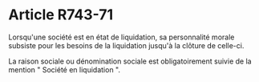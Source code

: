 # Article R743-71

<p>   Lorsqu'une société est en état de liquidation, sa personnalité morale subsiste pour les besoins de la liquidation jusqu'à la clôture de celle-ci.</p><p>   La raison sociale ou dénomination sociale est obligatoirement suivie de la mention " Société en liquidation ".</p>